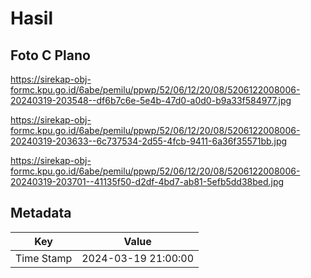 # Hasil

## Foto C Plano

https://sirekap-obj-formc.kpu.go.id/6abe/pemilu/ppwp/52/06/12/20/08/5206122008006-20240319-203548--df6b7c6e-5e4b-47d0-a0d0-b9a33f584977.jpg

https://sirekap-obj-formc.kpu.go.id/6abe/pemilu/ppwp/52/06/12/20/08/5206122008006-20240319-203633--6c737534-2d55-4fcb-9411-6a36f35571bb.jpg

https://sirekap-obj-formc.kpu.go.id/6abe/pemilu/ppwp/52/06/12/20/08/5206122008006-20240319-203701--41135f50-d2df-4bd7-ab81-5efb5dd38bed.jpg


## Metadata

| Key        | Value               |
| ---------- | ------------------- |
| Time Stamp | 2024-03-19 21:00:00 |



